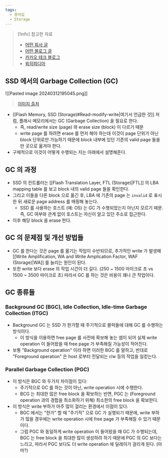 ```yaml
---
tags:
  - 용어집
  - Storage
---
```

> [!info] 참고한 자료
> - [어떤 회사 글](https://www.tuxera.com/blog/what-is-write-amplification-why-is-it-bad-what-causes-it/)
> - [어떤 블로그 글](https://medium.com/@reefland/over-provisioning-ssd-for-increased-performance-and-write-endurance-142feb015b4e)
> - [카카오 테크 블로그](https://tech.kakao.com/2016/07/15/coding-for-ssd-part-3)
> - [윅히피디아](https://en.wikipedia.org/wiki/Write_amplification)

## SSD 에서의 Garbage Collection (GC)

![[Pasted image 20240312195045.png]]
> [이미지 출처](https://www.tuxera.com/blog/what-is-write-amplification-why-is-it-bad-what-causes-it/)

- [[Flash Memory, SSD (Storage)#Read-modify-write|여기서 언급한 것]] 처럼, 플래시 메모리에서는 GC (Garbage Collection) 을 필요로 한다.
	- 즉, read/write size (page) 와 erase size (block) 이 다르기 때문
	- write page 를 하려면 erase 를 먼저 해야 하는데 이것이 page 단위가 아닌 block 단위로만 가능하기 때문에 block 내부에 있던 기존의 valid page 들을 딴 곳으로 옮겨야 한다.
- 구체적으로 이것이 어떻게 수행되는 지는 아래에서 설명해준다.

## GC 의 과정

- SSD 의 컨트롤러는 [[Flash Translation Layer, FTL (Storage)|FTL]] 의 LBA mapping table 를 보고 block 내의 valid page 들을 확인한다.
- 그리고 이들을 다른 block 으로 옮긴 후, LBA 에 기존의 page 는 `invalid` 로 표시한 뒤 새로운 page address 를 매핑해 놓는다.
	- SSD 를 사용하는 호스트 (예: OS) 는 GC 가 수행되었는지 아닌지 모르기 때문. 즉, GC 여부와 관계 없이 호스트는 자신이 알고 있던 주소로 접근한다.
- 이후 해당 block 을 erase 한다.

## GC 의 문제점 및 개선 방법들

- GC 를 한다는 것은 page 를 옮기는 작업이 수반되므로, 추가적인 write 가 발생해 [[Write Amplification, WA and Write Amplication Factor, WAF (Storage)|WA]] 를 늘리는 원인이 된다.
- 또한 write 보다 erase 의 작업 시간이 더 길다. (250 ~ 1500 마이크로 초 vs 1500 ~ 3500 마이크로 초) 따라서 GC 를 하는 것은 비용이 꽤나 큰 작업이다.

## GC 종류들

### Background GC (BGC), Idle Collection, Idle-time Garbage Collection (ITGC)

- Background GC 는 SSD 가 한가할 때 주기적으로 블럭들에 대해 GC 를 수행하는 방식이다.
	- 이 방식을 이용하면 free page 를 사전에 확보해 놓는 셈이 되어 실제 write operation 이 들어왔을 때 free page 가 부족해질 가능성이 적어진다.
- 보통 "Background operation" 이라 하면 이러한 BGC 를 말하고, 반대로 "Foreground operation" 은 host 로부터 전달되는 r/w 등의 작업을 일컫는다.

### Parallel Garbage Collection (PGC)

- 이 방식은 BGC 와 두가지 차이점이 있다:
	- 주기적으로 GC 를 하는 것이 아닌, write operation 시에 수행한다.
	- BCG 는 최대한 많은 free block 을 확보하는 반면, PGC 는 (Foreground operation 과의 경합을 최소화하기 위해) 최소한의 free block 을 확보한다.
- 이 방식은 write 부하가 아주 많이 걸리는 환경에서 이점이 있다.
	- BGC 에서는 "한가" 할 때 "주기적" 으로 GC 가 실행되기 때문에, write 부하가 많을 경우에는 write operation 시에 free page 가 부족해질 수 있기 때문이다.
	- 그럼 PGC 와 동일하게 write operation 이 들어왔을 때 GC 가 수행되는데, BGC 는 free block 을 최대한 많이 생성하려 하기 때문에 PGC 의 GC 보다는 느리고, 따라서 PGC 보다도 더 write operation 에 딜레이가 걸리게 된다. (아마?)